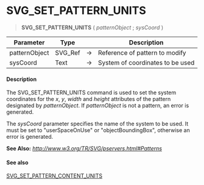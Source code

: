 # SVG_SET_PATTERN_UNITS

>**SVG_SET_PATTERN_UNITS** ( *patternObject* ; *sysCoord* )

| Parameter | Type |  | Description |
| --- | --- | --- | --- |
| patternObject | SVG_Ref | &#8594; | Reference of pattern to modify |
| sysCoord | Text | &#8594; | System of coordinates to be used |



#### Description 

The SVG\_SET\_PATTERN\_UNITS command is used to set the system coordinates for the *x*, *y*, *width* and *height* attributes of the pattern designated by *patternObject*. If *patternObject* is not a pattern, an error is generated.

The *sysCoord* parameter specifies the name of the system to be used. It must be set to "userSpaceOnUse" or "objectBoundingBox", otherwise an error is generated. 

**See Also:** *http://www.w3.org/TR/SVG/pservers.html#Patterns*

#### See also 

[SVG\_SET\_PATTERN\_CONTENT\_UNITS](SVG%5FSET%5FPATTERN%5FCONTENT%5FUNITS.md)  